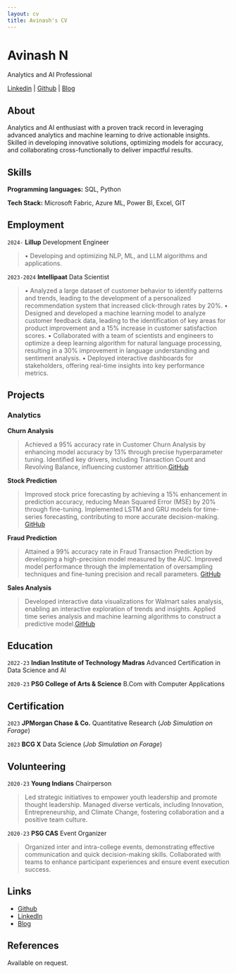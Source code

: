```yaml
---
layout: cv
title: Avinash's CV
---
```

# Avinash N
Analytics and AI Professional

<div id="webaddress">
<i class="fa fa-linkedin"></i> <a href="https://www.linkedin.com/in/avinashndatascientist/">Linkedin</a>
|
<i class="fa fa-github"></i> <a href="https://github.com/avinashndatascientist">Github</a>
|
<i class="fa fa-medium"></i> <a href="https://medium.com/@avinashndatascientist">Blog</a>
</div>


## About

Analytics and AI enthusiast with a proven track record in leveraging advanced analytics and machine learning to drive actionable insights. Skilled in developing innovative solutions, optimizing models for accuracy, and collaborating cross-functionally to deliver impactful results.

## Skills

__Programming languages:__ SQL, Python 

__Tech Stack:__ Microsoft Fabric, Azure ML, Power BI, Excel, GIT

## Employment
`2024-` 
__Lillup__ Development Engineer 
> • Developing and optimizing NLP, ML, and LLM algorithms and applications.

`2023-2024` 
__Intellipaat__ Data Scientist 
> • Analyzed a large dataset of customer behavior to identify patterns and trends, leading to the development of a personalized recommendation system that increased click-through rates by 20%.
> • Designed and developed a machine learning model to analyze customer feedback data, leading to the identification of key areas for product improvement and a 15% increase in customer satisfaction scores.
> • Collaborated with a team of scientists and engineers to optimize a deep learning algorithm for natural language processing, resulting in a 30% improvement in language understanding and sentiment analysis.
> • Deployed interactive dashboards for stakeholders, offering real-time insights into key performance metrics.

## Projects

### Analytics 
__Churn Analysis__
>Achieved a 95% accuracy rate in Customer Churn Analysis by enhancing model accuracy by 13% through precise hyperparameter tuning. Identified key drivers, including Transaction Count and Revolving Balance, influencing customer attrition.[GitHub](https://github.com/avinashndatascientist/Projects/tree/main/Bank%20Customer%20Churn)

__Stock Prediction__
>Improved stock price forecasting by achieving a 15% enhancement in prediction accuracy, reducing Mean Squared Error (MSE) by 20% through fine-tuning. Implemented LSTM and GRU models for time-series forecasting, contributing to more accurate decision-making. [GitHub](https://github.com/avinashndatascientist/Projects/tree/main/Stock%20Price%20Prediction)

__Fraud Prediction__
>Attained a 99% accuracy rate in Fraud Transaction Prediction by developing a high-precision model measured by the AUC. Improved model performance through the implementation of oversampling techniques and fine-tuning precision and recall parameters. [GitHub](https://github.com/avinashndatascientist/Projects/tree/main/Fraud%20Transaction%20Prediction)

__Sales Analysis__
>Developed interactive data visualizations for Walmart sales analysis, enabling an interactive exploration of trends and insights. Applied time series analysis and machine learning algorithms to construct a predictive model.[GitHub](https://github.com/avinashndatascientist/Projects/tree/main/Walmart%20Sales%20Forecast)

## Education

`2022-23`
__Indian Institute of Technology Madras__ Advanced Certification in Data Science and AI

`2020-23`
__PSG College of Arts & Science__ B.Com with Computer Applications 


## Certification

`2023`
__JPMorgan Chase & Co.__ Quantitative Research (_Job Simulation on Forage_)

`2023`
__BCG X__ Data Science (_Job Simulation on Forage_)

## Volunteering
`2020-23`
__Young Indians__ Chairperson  
> Led strategic initiatives to empower youth leadership and promote thought leadership. Managed diverse verticals, including Innovation, Entrepreneurship, and Climate Change, fostering collaboration and a positive team culture.

`2020-23`
__PSG CAS__ Event Organizer  
> Organized inter and intra-college events, demonstrating effective communication and quick decision-making skills. Collaborated with teams to enhance participant experiences and ensure event execution success.


## Links

<!-- fa are fontawesome, ai are academicons -->
* <i class="fa fa-github"></i> <a href="https://github.com/avinashndatascientist">Github</a><br />
* <i class="fa fa-linkedin"></i> <a href="https://www.linkedin.com/in/avinashndatascientist/">LinkedIn</a>
* <i class="fa fa-medium"></i> <a href="https://medium.com/@avinashndatascientist">Blog</a>


## References

Available on request.

<!-- ### Footer

Last updated: May 2013 -->
